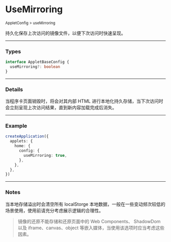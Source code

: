 # UseMirroring

<small>AppletConfig > useMirroring</small>

持久化保存上次访问的镜像文件，以便下次访问时快速呈现。

---

<h3>Types</h3>

```ts
interface AppletBaseConfig {
  useMirroring?: boolean
}
```

---

<h3>Details</h3>

当程序卡页面销毁时，将会对其内部 HTML 进行本地化持久存储，当下次访问时会立刻呈现上次访问结果，直到新内容加载完成后消失。

---

<h3>Example</h3>

```ts
createApplication({
  applets: {
    home: {
      config: {
        useMirroring: true,
      },
    },
  },
})
```

---

<h3>Notes</h3>

当本地存储溢出时会清空所有 localStorge 本地数据，一般在一些变动频次较低的场景使用，使用前请充分考虑展示逻辑的合理性。

> 镜像的还原不能存储和还原页面中的 Web Components、 ShadowDom 以及 iframe、canvas、object 等嵌入媒体，当使用该选项时应当考虑这些因素。
